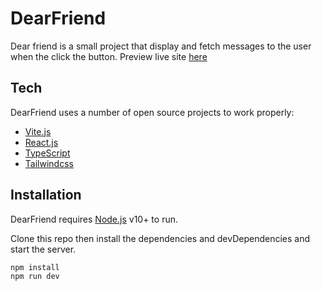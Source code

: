 # DearFriend

Dear friend is a small project that display and fetch messages to the user when the click the button.
Preview live site [here](https://dear-friends.netlify.app/)

## Tech

DearFriend uses a number of open source projects to work properly:

- [Vite.js](https://vitejs.dev/)
- [React.js](https://reactjs.org/)
- [TypeScript](https://www.typescriptlang.org/)
- [Tailwindcss](https://tailwindcss.com/)

## Installation

DearFriend requires [Node.js](https://nodejs.org/) v10+ to run.

Clone this repo then install the dependencies and devDependencies and start the server.

```sh
npm install
npm run dev
```
